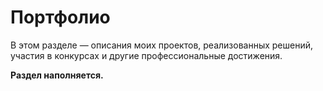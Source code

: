 # Портфолио

В этом разделе — описания моих проектов, реализованных решений, участия в конкурсах и другие профессиональные достижения.

**Раздел наполняется.**
